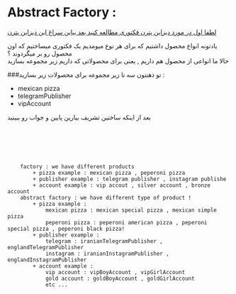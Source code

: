 <h1>Abstract Factory : </h1>
<p> 
    <u>لطفا اول در مورد دیزاین پترن فکتوری مطالعه کنید بعد بیاین سراغ این دیزاین پترن</u>
</p>

<p>
    یادتونه انواع محصول داشتیم که برای هر نوع میومدیم یک فکتوری میساختیم که اون محصول رو بر میگردوند ؟
    <br/>
    حالا ما انواعی از محصول هم داریم ,  یعنی برای محصولاتی که داریم زیر مجموعه بسازید
</p>

###تو ذهنتون سه تا زیر مجموعه برای محصولات زیر بسازید :
 
* mexican pizza
* telegramPublisher
* vipAccount

بعد از اینکه ساختین تشریف بیارین پایین و جواب رو ببینید

<br/>
<br/>
<br/>
<br/>

```
    factory : we have different products
        + pizza example : mexican pizza , peperoni pizza
        + publisher example : telegram publisher , instagram publishe
        + account example : vip accout , silver account , bronze account
    abstract factory : we have different type of product !
        + pizza example : 
            mexican pizza : mexican special pizza , mexican simple pizza
            peperoni pizza : peperoni american pizza , peperoni special pizza , peperoni black pizza!
        + publisher example :
            telegram : iranianTelegramPublisher , englandTelegramPublisher
            instagram : iranianInstagramPublisher , englandInstagramPublisher
        + account example : 
            vip account : vipBoyAccount , vipGirlAccount
            gold account : goldBoyAccount , goldGirlAccount
            etc ...
        
```
